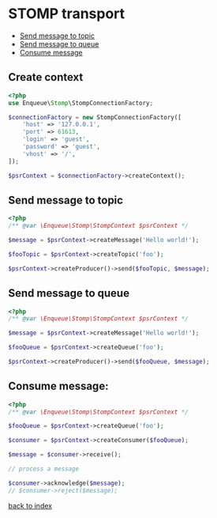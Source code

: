 # STOMP transport

* [Send message to topic](#send-message-to-topic)
* [Send message to queue](#send-message-to-queue)
* [Consume message](#consume-message)

## Create context

```php
<?php
use Enqueue\Stomp\StompConnectionFactory;

$connectionFactory = new StompConnectionFactory([
    'host' => '127.0.0.1',
    'port' => 61613,
    'login' => 'guest',
    'password' => 'guest',
    'vhost' => '/',
]);

$psrContext = $connectionFactory->createContext();
```

## Send message to topic 

```php
<?php
/** @var \Enqueue\Stomp\StompContext $psrContext */

$message = $psrContext->createMessage('Hello world!');

$fooTopic = $psrContext->createTopic('foo');

$psrContext->createProducer()->send($fooTopic, $message);
```

## Send message to queue 

```php
<?php
/** @var \Enqueue\Stomp\StompContext $psrContext */

$message = $psrContext->createMessage('Hello world!');

$fooQueue = $psrContext->createQueue('foo');

$psrContext->createProducer()->send($fooQueue, $message);
```

## Consume message:

```php
<?php
/** @var \Enqueue\Stomp\StompContext $psrContext */

$fooQueue = $psrContext->createQueue('foo');

$consumer = $psrContext->createConsumer($fooQueue);

$message = $consumer->receive();

// process a message

$consumer->acknowledge($message);
// $consumer->reject($message);
```

[back to index](index.md)